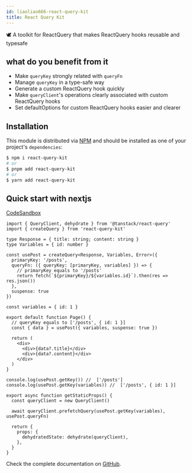 ```yaml
---
id: liaoliao666-react-query-kit
title: React Query Kit
---
```


🕊️ A toolkit for ReactQuery that makes ReactQuery hooks reusable and typesafe

## what do you benefit from it

- Make `queryKey` strongly related with `queryFn`
- Manage `queryKey` in a type-safe way
- Generate a custom ReactQuery hook quickly
- Make `queryClient`'s operations clearly associated with custom ReactQuery hooks
- Set defaultOptions for custom ReactQuery hooks easier and clearer

## Installation

This module is distributed via [NPM](https://www.npmjs.com/package/react-query-kit) and
should be installed as one of your project's `dependencies`:

```bash
$ npm i react-query-kit
# or
$ pnpm add react-query-kit
# or
$ yarn add react-query-kit
```

## Quick start with nextjs

[CodeSandbox](https://codesandbox.io/s/example-react-query-kit-nextjs-uldl88)

```tsx
import { QueryClient, dehydrate } from '@tanstack/react-query'
import { createQuery } from 'react-query-kit'

type Response = { title: string; content: string }
type Variables = { id: number }

const usePost = createQuery<Response, Variables, Error>({
  primaryKey: '/posts',
  queryFn: ({ queryKey: [primaryKey, variables] }) => {
    // primaryKey equals to '/posts'
    return fetch(`${primaryKey}/${variables.id}`).then(res => res.json())
  },
  suspense: true
})

const variables = { id: 1 }

export default function Page() {
  // queryKey equals to ['/posts', { id: 1 }]
  const { data } = usePost({ variables, suspense: true })

  return (
    <div>
      <div>{data?.title}</div>
      <div>{data?.content}</div>
    </div>
  )
}

console.log(usePost.getKey()) //  ['/posts']
console.log(usePost.getKey(variables)) //  ['/posts', { id: 1 }]

export async function getStaticProps() {
  const queryClient = new QueryClient()

  await queryClient.prefetchQuery(usePost.getKey(variables), usePost.queryFn)

  return {
    props: {
      dehydratedState: dehydrate(queryClient),
    },
  }
}
```

Check the complete documentation on [GitHub](https://github.com/liaoliao666/react-query-kit).
